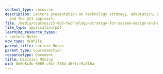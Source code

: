 ```yaml
---
content_type: resource
description: Lecture presentation on technology strategy, adaptation, agility, decision-making,
  and the G21 approach.
file: /media/courses/15-965-technology-strategy-for-system-design-and-management-spring-2009/8e0e8c8b6089c5bf258d469fcf9a710a_MIT15_965S09_Lec22.pdf
file_type: application/pdf
learning_resource_types:
- Lecture Notes
ocw_type: OCWFile
parent_title: Lecture Notes
parent_type: CourseSection
resourcetype: Document
title: Decision Making
uid: 8e0e8c8b-6089-c5bf-258d-469fcf9a710a
---
```

